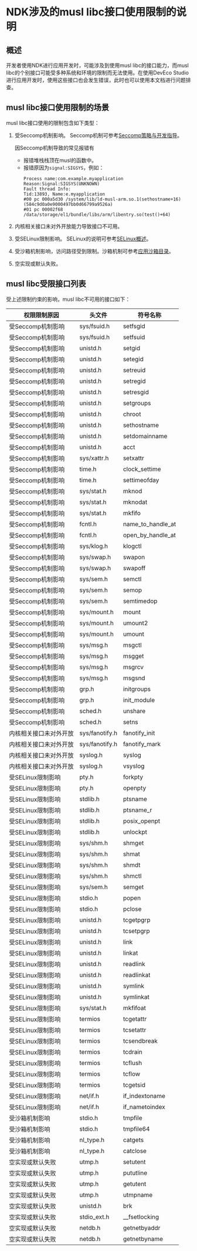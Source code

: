 # NDK涉及的musl libc接口使用限制的说明

## 概述

开发者使用NDK进行应用开发时，可能涉及到使用musl libc的接口能力，而musl libc的个别接口可能受多种系统和环境的限制而无法使用。在使用DevEco Studio进行应用开发时，使用这些接口也会发生错误，此时也可以使用本文档进行问题排查。

## musl libc接口使用限制的场景

musl libc接口使用的限制包含如下类型：

1. 受Seccomp机制影响。
    Seccomp机制可参考[Seccomp策略与开发指导](../../../device-dev/subsystems/subsys-boot-init-seccomp.md)。

    因Seccomp机制导致的常见报错有
    - 报错堆栈栈顶在musl的函数中。
    - 报错原因为`signal:SIGSYS`，例如：
        ```
        Process name:com.example.myapplication
        Reason:Signal:SIGSYS(UNKNOWN)
        Fault thread Info:
        Tid:13893, Name:e.myapplication
        #00 pc 000a5d30 /system/lib/ld-musl-arm.so.1(sethostname+16)(584c9d0a0e9000497bb0d66799a9526a)
        #01 pc 00002f68 /data/storage/el1/bundle/libs/arm/libentry.so(test()+64)
        ```

2. 内核相关接口未对外开放能力导致接口不可用。

3. 受SELinux限制影响。
    SELinux的说明可参考[SELinux概述](../../../device-dev/subsystems/subsys-security-selinux-overview.md)。

4. 受沙箱机制影响，访问路径受到限制。沙箱机制可参考[应用沙箱目录](../../file-management/app-sandbox-directory.md)。

5. 空实现或默认失败。

## musl libc受限接口列表

受上述限制约束的影响，musl libc不可用的接口如下：

| 权限限制原因          | 头文件        | 符号名称         |
| -------------------- | ------------ | ---------------- |
| 受Seccomp机制影响     | sys/fsuid.h  | setfsgid |
| 受Seccomp机制影响     | sys/fsuid.h  | setfsuid |
| 受Seccomp机制影响     | unistd.h     | setgid |
| 受Seccomp机制影响     | unistd.h     | setegid |
| 受Seccomp机制影响     | unistd.h     | setreuid |
| 受Seccomp机制影响     | unistd.h     | setregid |
| 受Seccomp机制影响     | unistd.h     | setresgid |
| 受Seccomp机制影响     | unistd.h     | setgroups |
| 受Seccomp机制影响     | unistd.h     | chroot |
| 受Seccomp机制影响     | unistd.h     | sethostname |
| 受Seccomp机制影响     | unistd.h     | setdomainname |
| 受Seccomp机制影响     | unistd.h     | acct |
| 受Seccomp机制影响     | sys/xattr.h  | setxattr |
| 受Seccomp机制影响     | time.h       | clock_settime |
| 受Seccomp机制影响     | time.h       | settimeofday |
| 受Seccomp机制影响     | sys/stat.h   | mknod |
| 受Seccomp机制影响     | sys/stat.h   | mknodat |
| 受Seccomp机制影响     | sys/stat.h   | mkfifo |
| 受Seccomp机制影响     | fcntl.h      | name_to_handle_at |
| 受Seccomp机制影响     | fcntl.h      | open_by_handle_at |
| 受Seccomp机制影响     | sys/klog.h   | klogctl |
| 受Seccomp机制影响     | sys/swap.h   | swapon |
| 受Seccomp机制影响     | sys/swap.h   | swapoff |
| 受Seccomp机制影响     | sys/sem.h    | semctl |
| 受Seccomp机制影响     | sys/sem.h    | semop |
| 受Seccomp机制影响     | sys/sem.h    | semtimedop |
| 受Seccomp机制影响     | sys/mount.h  | mount |
| 受Seccomp机制影响     | sys/mount.h  | umount2 |
| 受Seccomp机制影响     | sys/mount.h  | umount |
| 受Seccomp机制影响     | sys/msg.h    | msgctl |
| 受Seccomp机制影响     | sys/msg.h    | msgget |
| 受Seccomp机制影响     | sys/msg.h    | msgrcv |
| 受Seccomp机制影响     | sys/msg.h    | msgsnd |
| 受Seccomp机制影响     | grp.h        | initgroups |
| 受Seccomp机制影响     | grp.h        | init_module |
| 受Seccomp机制影响     | sched.h      | unshare |
| 受Seccomp机制影响     | sched.h      | setns |
| 内核相关接口未对外开放 | sys/fanotify.h | fanotify_init |
| 内核相关接口未对外开放 | sys/fanotify.h | fanotify_mark |
| 内核相关接口未对外开放 | syslog.h       | syslog |
| 内核相关接口未对外开放 | syslog.h       | vsyslog |
| 受SELinux限制影响     | pty.h          | forkpty |
| 受SELinux限制影响     | pty.h          | openpty |
| 受SELinux限制影响     | stdlib.h       | ptsname |
| 受SELinux限制影响     | stdlib.h       | ptsname_r |
| 受SELinux限制影响     | stdlib.h       | posix_openpt |
| 受SELinux限制影响     | stdlib.h       | unlockpt |
| 受SELinux限制影响     | sys/shm.h      | shmget |
| 受SELinux限制影响     | sys/shm.h      | shmat |
| 受SELinux限制影响     | sys/shm.h      | shmdt |
| 受SELinux限制影响     | sys/shm.h      | shmctl |
| 受SELinux限制影响     | sys/sem.h      | semget |
| 受SELinux限制影响     | stdio.h        | popen |
| 受SELinux限制影响     | stdio.h        | pclose |
| 受SELinux限制影响     | unistd.h       | tcgetpgrp |
| 受SELinux限制影响     | unistd.h       | tcsetpgrp |
| 受SELinux限制影响     | unistd.h       | link |
| 受SELinux限制影响     | unistd.h       | linkat |
| 受SELinux限制影响     | unistd.h       | readlink |
| 受SELinux限制影响     | unistd.h       | readlinkat |
| 受SELinux限制影响     | unistd.h       | symlink |
| 受SELinux限制影响     | unistd.h       | symlinkat |
| 受SELinux限制影响     | sys/stat.h     | mkfifoat |
| 受SELinux限制影响     | termios        | tcgetattr |
| 受SELinux限制影响     | termios        | tcsetattr |
| 受SELinux限制影响     | termios        | tcsendbreak |
| 受SELinux限制影响     | termios        | tcdrain |
| 受SELinux限制影响     | termios        | tcflush |
| 受SELinux限制影响     | termios        | tcflow |
| 受SELinux限制影响     | termios        | tcgetsid |
| 受SELinux限制影响     | net/if.h       | if_indextoname |
| 受SELinux限制影响     | net/if.h       | if_nametoindex |
| 受沙箱机制影响        | stdio.h        | tmpfile |
| 受沙箱机制影响        | stdio.h        | tmpfile64 |
| 受沙箱机制影响        | nl_type.h      | catgets |
| 受沙箱机制影响        | nl_type.h      | catclose |
| 空实现或默认失败      | utmp.h         | setutent |
| 空实现或默认失败      | utmp.h         | pututline |
| 空实现或默认失败      | utmp.h         | getutent |
| 空实现或默认失败      | utmp.h         | utmpname |
| 空实现或默认失败      | unistd.h       | brk |
| 空实现或默认失败      | stdio_ext.h    | __fsetlocking |
| 空实现或默认失败      | netdb.h        | getnetbyaddr |
| 空实现或默认失败      | netdb.h        | getnetbyname |
